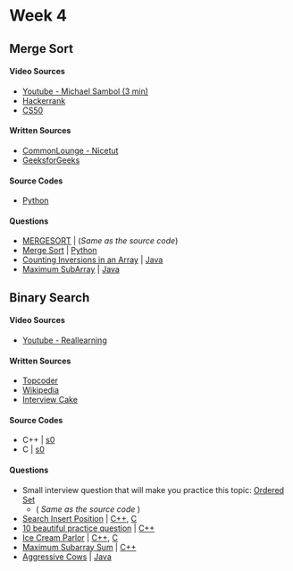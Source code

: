 # Week 4

## Merge Sort

#### Video Sources
- [Youtube - Michael Sambol (3 min)](https://www.youtube.com/watch?v=4VqmGXwpLqc)
- [Hackerrank](https://www.youtube.com/watch?v=KF2j-9iSf4Q)
- [CS50](https://www.youtube.com/watch?v=Pr2Jf83_kG0)

#### Written Sources
- [CommonLounge - Nicetut](https://www.commonlounge.com/discussion/fe6ac441785c44d6a959eab662f15adc)
- [GeeksforGeeks](https://www.geeksforgeeks.org/merge-sort/)

#### Source Codes
- [Python](vanilla_implementations/merge_sort.py)

#### Questions 
- [MERGESORT](http://www.spoj.com/problems/MERGSORT/) | (_Same as the source code_)
- [Merge Sort](https://www.codechef.com/problems/MRGSRT) | [Python](solutions/merge_sort_codechef.py)
- [Counting Inversions in an Array](https://www.spoj.com/problems/INVCNT/) | [Java](https://github.com/rajat123456/General-Competitive-Programming-Questions/blob/master/SPOJ(INVCNT).java)
- [Maximum SubArray](https://leetcode.com/problems/maximum-subarray/description/) | [Java](https://github.com/rajat123456/General-Competitive-Programming-Questions/blob/master/(LeetCode)Maximum%20Sum%20Subaray.java)	

## Binary Search

#### Video Sources
- [Youtube - Reallearning](https://www.youtube.com/watch?v=vohuRrwbTT4)

#### Written Sources
- [Topcoder](https://www.topcoder.com/community/data-science/data-science-tutorials/binary-search/)
- [Wikipedia](https://en.wikipedia.org/wiki/Binary_search_algorithm)
- [Interview Cake](https://www.interviewcake.com/concept/java/binary-search) 

#### Source Codes
- C++ | [s0](https://github.com/BedirT/AlgorithmsL/blob/master/Algorithms/Searching/binarySearch.cpp)
- C | [s0](https://github.com/nadide/ACM-ICPC/blob/master/codes/search_binarySearch.c)

#### Questions
- Small interview question that will make you practice this topic: [Ordered Set](https://www.interviewcake.com/question/python/find-in-ordered-set)
	- ( _Same as the source code_ )
- [Search Insert Position](https://leetcode.com/problems/search-insert-position/) | [C++](https://github.com/BedirT/AlgorithmsL/blob/master/Problems/Curriculum%20Q's/Week%203/Search%20Insert%20Position.cpp), [C](https://github.com/nadide/ACM-ICPC/blob/master/problems/other/insertPosition.c)
- [10 beautiful practice question](http://www.infoarena.ro/blog/binary-search-shortlist) | [C++](https://github.com/BedirT/AlgorithmsL/tree/master/Problems/Curriculum%20Q's/Week%203/Binary%20Search%20Shortlist)
- [Ice Cream Parlor](https://www.hackerrank.com/challenges/icecream-parlor) | [C++](https://github.com/NAU-ACM/Competitive-Programming/blob/master/HackerRank/Practices/Algorithms/Search/Ice%20Cream%20Parlor.cpp), [C](https://github.com/nadide/ACM-ICPC/blob/master/problems/hackerrank/X_iceCreamParlor.c)
- [Maximum Subarray Sum](https://www.hackerrank.com/challenges/maximum-subarray-sum) | [C++](https://github.com/nadide/ACM-ICPC/blob/master/problems/hackerrank/X_maximumSubarraySum.cpp)
- [Aggressive Cows](https://www.spoj.com/problems/AGGRCOW/) | [Java](https://github.com/rajat123456/General-Competitive-Programming-Questions/blob/master/(SPOJ)Aggressive%20Cows.java)
